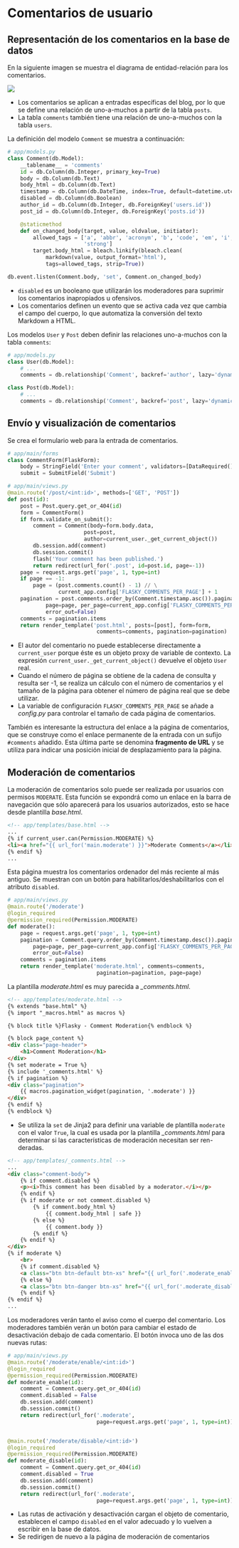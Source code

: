 # Comentarios de usuario

## Representación de los comentarios en la base de datos

En la siguiente imagen se muestra el diagrama de entidad-relación para los comentarios.

<img src='comments.png'>

- Los comentarios se aplican a entradas específicas del blog, por lo que se define una relación de uno-a-muchos a partir de la tabla `posts`.
- La tabla `comments` también tiene una relación de uno-a-muchos con la tabla `users`.

La definición del modelo `Comment` se muestra a continuación:

```python
# app/models.py
class Comment(db.Model):
    __tablename__ = 'comments'
    id = db.Column(db.Integer, primary_key=True)
    body = db.Column(db.Text)
    body_html = db.Column(db.Text)
    timestamp = db.Column(db.DateTime, index=True, default=datetime.utcnow)
    disabled = db.Column(db.Boolean)
    author_id = db.Column(db.Integer, db.ForeignKey('users.id'))
    post_id = db.Column(db.Integer, db.ForeignKey('posts.id'))

    @staticmethod
    def on_changed_body(target, value, oldvalue, initiator):
        allowed_tags = ['a', 'abbr', 'acronym', 'b', 'code', 'em', 'i',
                        'strong']
        target.body_html = bleach.linkify(bleach.clean(
            markdown(value, output_format='html'),
            tags=allowed_tags, strip=True))

db.event.listen(Comment.body, 'set', Comment.on_changed_body)
```
- `disabled` es un booleano que utilizarán los moderadores para suprimir los comentarios inapropiados u ofensivos.
- Los comentarios definen un evento que se activa cada vez que cambia el campo del cuerpo, lo que automatiza la conversión del texto Markdown a HTML.

Los modelos `User` y `Post` deben definir las relaciones uno-a-muchos con la tabla `comments`:
```python
# app/models.py
class User(db.Model): 
    # ...
    comments = db.relationship('Comment', backref='author', lazy='dynamic')

class Post(db.Model):
    # ...
    comments = db.relationship('Comment', backref='post', lazy='dynamic')
```

## Envío y visualización de comentarios

Se crea el formulario web para la entrada de comentarios.
```python
# app/main/forms
class CommentForm(FlaskForm):
    body = StringField('Enter your comment', validators=[DataRequired()])
    submit = SubmitField('Submit')
```
```python
# app/main/views.py
@main.route('/post/<int:id>', methods=['GET', 'POST'])
def post(id):
    post = Post.query.get_or_404(id)
    form = CommentForm()
    if form.validate_on_submit():
        comment = Comment(body=form.body.data,
                        post=post,
                        author=current_user._get_current_object())
        db.session.add(comment)
        db.session.commit()
        flash('Your comment has been published.')
        return redirect(url_for('.post', id=post.id, page=-1))
    page = request.args.get('page', 1, type=int)
    if page == -1:
        page = (post.comments.count() - 1) // \
                current_app.config['FLASKY_COMMENTS_PER_PAGE'] + 1
    pagination = post.comments.order_by(Comment.timestamp.asc()).paginate(
            page=page, per_page=current_app.config['FLASKY_COMMENTS_PER_PAGE'],
            error_out=False)
    comments = pagination.items
    return render_template('post.html', posts=[post], form=form,
                            comments=comments, pagination=pagination)
```
- El autor del comentario no puede establecerse directamente a `current_user` porque éste es un objeto proxy de variable de contexto. La expresión `current_user._get_current_object()` devuelve el objeto `User` real.
- Cuando el número de página se obtiene de la cadena de consulta y resulta ser -1, se realiza un cálculo con el número de comentarios y el tamaño de la página para obtener el número de página real que se debe utilizar.
- La variable de configuración `FLASKY_COMMENTS_PER_PAGE` se añade a *config.py* para controlar el tamaño de cada página de comentarios.

También es interesante la estructura del enlace a la página de comentarios, que se construye como el enlace permanente de la entrada con un sufijo `#comments` añadido. Esta última parte se denomina **fragmento de URL** y se utiliza para indicar una posición inicial de desplazamiento para la página. 

## Moderación de comentarios

La moderación de comentarios solo puede ser realizada por usuarios con permisos `MODERATE`. Esta función se expondrá como un enlace en la barra de navegación que sólo aparecerá para los usuarios autorizados, esto se hace desde plantilla *base.html*.
```html
<!-- app/templates/base.html -->
...
{% if current_user.can(Permission.MODERATE) %}
<li><a href="{{ url_for('main.moderate') }}">Moderate Comments</a></li>
{% endif %}
...
```

Esta página muestra los comentarios ordenador del más reciente al más antiguo. Se muestran con un botón para habilitarlos/deshabilitarlos con el atributo `disabled`.
```python
# app/main/views.py
@main.route('/moderate')
@login_required
@permission_required(Permission.MODERATE)
def moderate():
    page = request.args.get('page', 1, type=int)
    pagination = Comment.query.order_by(Comment.timestamp.desc()).paginate(
        page=page, per_page=current_app.config['FLASKY_COMMENTS_PER_PAGE'],
        error_out=False)
    comments = pagination.items
    return render_template('moderate.html', comments=comments,
                            pagination=pagination, page=page)
```

La plantilla *moderate.html* es muy parecida a *_comments.html*.
```html
<!-- app/templates/moderate.html -->
{% extends "base.html" %}
{% import "_macros.html" as macros %}

{% block title %}Flasky - Comment Moderation{% endblock %}

{% block page_content %}
<div class="page-header">
    <h1>Comment Moderation</h1>
</div>
{% set moderate = True %}
{% include '_comments.html' %}
{% if pagination %}
<div class="pagination">
    {{ macros.pagination_widget(pagination, '.moderate') }}
</div>
{% endif %}
{% endblock %}
```
- Se utiliza la `set` de Jinja2 para definir una variable de plantilla `moderate` con el valor `True`, la cual es usada por la plantilla *_comments.html* para determinar si las características de moderación necesitan ser ren- deradas.

```html
<!-- app/templates/_comments.html -->
...
<div class="comment-body">
    {% if comment.disabled %}
    <p><i>This comment has been disabled by a moderator.</i></p>
    {% endif %}
    {% if moderate or not comment.disabled %}
        {% if comment.body_html %}
            {{ comment.body_html | safe }}
        {% else %}
            {{ comment.body }}
        {% endif %}
    {% endif %}
</div>
{% if moderate %}
    <br>
    {% if comment.disabled %}
    <a class="btn btn-default btn-xs" href="{{ url_for('.moderate_enable', id=comment.id, page=page) }}">Enable</a>
    {% else %}
    <a class="btn btn-danger btn-xs" href="{{ url_for('.moderate_disable', id=comment.id, page=page) }}">Disable</a>
    {% endif %}
{% endif %}
...
```

Los moderadores verán tanto el aviso como el cuerpo del comentario. Los moderadores también verán un botón para cambiar el estado de desactivación debajo de cada comentario. El botón invoca uno de las dos nuevas rutas:
```python
# app/main/views.py
@main.route('/moderate/enable/<int:id>')
@login_required
@permission_required(Permission.MODERATE)
def moderate_enable(id):
    comment = Comment.query.get_or_404(id)
    comment.disabled = False
    db.session.add(comment)
    db.session.commit()
    return redirect(url_for('.moderate',
                            page=request.args.get('page', 1, type=int)))


@main.route('/moderate/disable/<int:id>')
@login_required
@permission_required(Permission.MODERATE)
def moderate_disable(id):
    comment = Comment.query.get_or_404(id)
    comment.disabled = True
    db.session.add(comment)
    db.session.commit()
    return redirect(url_for('.moderate',
                            page=request.args.get('page', 1, type=int)))
```
- Las rutas de activación y desactivación  cargan el objeto de comentario, establecen el campo `disabled` en el valor adecuado y lo vuelven a escribir en la base de datos.
- Se redirigen de nuevo a la página de moderación de comentarios





